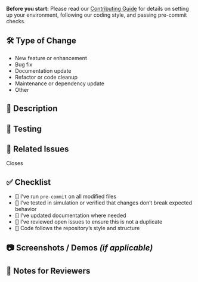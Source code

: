 **Before you start:** Please read our [Contributing Guide](../CONTRIBUTING.md) for details on setting up your environment, following our coding style, and passing pre-commit checks.

<!-- 
Thank you for taking the time to contribute! Please complete ALL sections below to help us in accurately assessing and addressing the pull request.
-->

## 🛠 Type of Change
<!-- 
Delete those not concerned. 
-->
 
- New feature or enhancement  
- Bug fix  
- Documentation update  
- Refactor or code cleanup  
- Maintenance or dependency update  
- Other  

## 📝 Description  
<!-- 
Briefly describe what this PR does. Be concise but informative. Example: This PR adds a new "Pick-and-Place" task environment and training configurations.
-->

## 🧪 Testing
<!-- 
Describe how you tested your changes and any relevant results. Attach logs or screenshots if needed.  

Example:  
- Ran `scripts/pick_and_place.py` in standalone mode  
- Verified the robot completes the task without crashes or warnings  
- Confirmed environment loads from the task registry  
- Ran `pytest` — all tests pass  
-->

## 🔗 Related Issues
<!-- 
If this PR addresses or closes any issues, mention them here. Example: Closes #123  
-->

Closes

## ✅ Checklist
<!-- 
Please confirm the following by changing to [x]
 -->

- [] I’ve run `pre-commit` on all modified files  
- [] I’ve tested in simulation or verified that changes don’t break expected behavior  
- [] I’ve updated documentation where needed  
- [] I’ve reviewed open issues to ensure this is not a duplicate  
- [] Code follows the repository’s style and structure  

## 📷 Screenshots / Demos _(if applicable)_
<!-- 
Drag & drop images or videos to visually show changes, especially for new features. 
-->

## 💬 Notes for Reviewers
<!-- 
Optional: Add anything you'd like reviewers to keep in mind during review. 
-->
